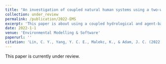 ```yaml
---
title: "An investigation of coupled natural human systems using a two-way coupled agent-based modeling framework"
collection: under_review
permalink: /publication/2022-EMS
excerpt: 'This paper is about using a coupled hydrological and agent-based model to investigate the coevolution between farmer diversion behaviors and environmental changes.'
date: 2022-1-1
venue: 'Environmental Modelling & Software'
paperurl: ''
citation: 'Lin, C. Y., Yang, Y. C. E., Malekc, K., & Adam, J. C. (2022, under review). An investigation of coupled natural human systems using a two-way coupled agent-based modeling framework, <i>Environmental Modelling & Software</i>'
---
```

This paper is currently under review.
